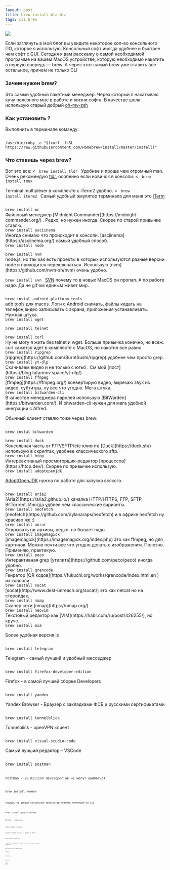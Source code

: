 ```yaml
---
layout: post
title: brew install bla-bla
tags: cli brew
---
```

![](https://raw.githubusercontent.com/tatarinovms/tatarinovms.github.io/master/images/posts/brew/logo.png)

Если заглянуть в мой блог вы увидите некоторое кол-во консольного ПО, которое я использую. Консольный софт иногда  удобнее и быстрее чем софт с GUI. Сегодня я вам расскажу о самой необходимой программе на вашем MacOS устройстве, которую необходимо накатить в первую очередь — brew. А через этот самый brew уже ставить все остальное, причем не только CLI 

### Зачем нужен brew?

Это самый удобный пакетный менеджер. Через который я накатываю кучу полезного мне в работе и жизни софта. В качестве шела использую старый добрый [oh-my-zsh](https://ohmyz.sh/)

### Как установить ?

Выполнить в терминале команду:

<code>
/usr/bin/ruby -e "$(curl -fsSL https://raw.githubusercontent.com/Homebrew/install/master/install)"
</code>

### Что  ставишь через brew?

Вот это все:
< 
<code>
brew install tldr
</code>
Удобнее и проще чем огромный man. Очень рекомендую [tldr](https://tldr.sh/), особенно если новичок в консоли. 
<
<code>
brew install tmux 
</code>

Terminal multiplexer в комплекте с iTerm2 удобно. 
<
<code>
brew install iterm2
</code>
Самый удобный эмулятор терминала для меня это [iTerm](https://iterm2.com)

<code>
brew install mc
</code>
Файловый менеджер [Midnight Commander](https://midnight-commander.org/) . Редко, но нужен иногда. Скорее по старой привычке ставлю. 

<code>
brew install asciinema 
</code>
Иногда снимаю что происходит в консоли. [asciinema](https://asciinema.org/) самый удобный способ.

<code>
brew install node 
</code>

<code>
brew install nvm 
</code> 
node.js, но так как есть проекты в которых используются разные версии node и приходится переключаться. Использую [nvm](https://github.com/nvm-sh/nvm) очень удобно.

<code>brew install svn
</code>
[SVN](https://en.wikipedia.org/wiki/Apache_Subversion) почему то в новых MacOS он пропал. А по работе надо. Да не git'ом единым живет мир. 

<code>
brew instal android-platform-tools
</code>
adb tools для macos. Логи с Android снимать, файлы кидать на телефон,видео записывать c экрана, приложения устанавливать. Нужная штука. 

<code>
brew install wget
</code>

<code>
brew install telnet 
</code>

<code>
brew install curl
</code>
Ну не могу я жить без telnet и wget. Больше привычка конечно, но всеж. curl кажется идет в комплекте с MacOS, но накатил все равно.

<code>
brew install ripgrep
</code>
[ripgrep](https://github.com/BurntSushi/ripgrep) удобнее чем просто grep.

<code>
brew install yt-dlp
</code>
Скачиваем видео и не только c ютьб . См мой [пост](https://blog.tatarinov.space/yt-dlp/)

<code>
brew install ffmpeg
</code>
[ffmpeg](https://ffmpeg.org/) конвертирую видео, вырезаю звук из видео, субтитры, ну все что угодно. Мега штука. 

<code>
brew install bitwarden-cli
</code>
В качестве менеджера паролей использую [BitWarden](https://bitwarden.com/). И bitwarden-cli нужен для мега удобной инеграции c Alfred.

Обычный клиент ставлю тоже через brew:

<code>
brew instal bitwarden
</code>

<code>
brew install duck
</code>
Консольная часть от FTP/SFTP/etc клиента [Duck](https://duck.sh/) использую в скриптах, удобнее классического sftp.

<code>
brew install htop
</code>
Интереактивный просмоторщик-редактор [процессов](https://htop.dev/). Скорее по привычке использую. 

<code>
brew install adoptopenjdk
</code>

[AdoptOpenJDK](https://github.com/AdoptOpenJDK/homebrew-openjdk) нужна по работе для запуска всякого. 

<code>
brew install aria2
</code>
[Aria2](https://aria2.github.io/) качалка HTTP/HTTPS, FTP, SFTP, BitTorrent. Иногда удбнее чем классические варианты. 

<code>
brew install neofetch
</code>
[neofetch](https://github.com/dylanaraps/neofetch) и в африке neofetch ну красиво же :)

<code>
brew install unrar
</code>
Открывать rar архивы, редко, но бывает надо.

<code>
brew install imagemagick
</code>
[imagemagick](https://imagemagick.org/index.php) это как ffmpeg, но для картинок. Можно почти все что угодно делать с изображеним. Полезно. Применяю, практикую. 

<code>
brew install peco
</code>
Интерактивная grep [утилита](https://github.com/peco/peco) иногда удобно. 

<code>
brew install qrencode
</code>
Генратор [QR кодов](https://fukuchi.org/works/qrencode/index.html.en ) из консоли 

<code>
brew install socat
</code>
[socat](http://www.dest-unreach.org/socat/) это как netcat но на стеройдах.

<code>
brew install nmap
</code>
Сканер сети [nmap](https://nmap.org/)

<code>
brew install neovim
</code>
Текстовый редактор как [VIM](https://habr.com/ru/post/426255/), но круче.

<code>
brew install exa
</code>

Более удобная версия ls

<code>
brew install telegram
</code>

Telegram - самый лучший и удобный месседжер

<code>
brew install firefox-developer-edition
</code>

Firefox - в самой лучшей сборке Developers

<code>
brew install yandex
</code>

Yandex Browser - Браузер с закладками ФСБ и русскими сертификатами

<code>
brew install tunnelblick
</code>

Tunnelblick - openVPN клиент

<code>
brew install visual-studio-code
</code>

Самый лучший редактор – VSCode

<code>
brew install postman
<code>

Postman - 20 million developer'ов не могут ошибаться

<code>
brew install newman
<code>

Старый, но добрый консольный запускатор Postman коллекций из CLI

<code>
brew install google-chrome
<code>

Chrome - классика

<code>
brew install vivaldi
<code>

Vivaldi на базе Chrome, от бывших из Opera

<code>
brew install onlyoffice
<code>

onlyoffice - офисный пакет который может хорошо открывать документы от MSOffice.

<code>
brew install microsoft-remote-desktop
<code>

RDP клиент

<code>
brew install deepl
<code>

Лучший переводчик

<code>
brew install keystore-explorer
<code>

Клиент для работе с keystore Java

<code>
brew install android-studio 
<code>

Android Studio нужно SDK и эмулятор

<code>
brew install --cask arc
<code>

Крутой браузер [Arc](https://arc.net/)

<code>
brew install --cask audacity
<code>

Простой как топор аудиоредактор [audacity](https://www.audacityteam.org/)

<code>
brew install --cask obsidian
<code>

Крутой заметочнико-библотека [Obsidian](https://obsidian.md/)

<code>
brew install --cask zoom
<code>

Стандарт нашего времени [zoom](https://www.zoom.us/)

<code>
brew install --cask vlc
<code>
VLC [плеер](https://www.videolan.org/vlc/)

<code>
brew install --cask devtoys
<code>

[DevToys](https://blog.tatarinov.space/devtools/) – удобные миниутилиты в одном месте

<code>
brew install termtosvg
<code>

[termtosvg](https://blog.tatarinov.space/recordshell/) – утилита написанная на питоне, чтобы записывать вашу сессию из терминала в svg анимацию.

<code>
brew install scrcpy
<code>

[Scrcpy](https://blog.tatarinov.space/Scrcpy/) - Управление вашим Android устройством с ПК

<code>
brew tap jkfran/killport
brew install killport
<code>

[killport](https://blog.tatarinov.space/killbyport/) - убиваем процесс по сетевому порту

<code>
brew install --cask whisky
<code>

[Запускаем](https://blog.tatarinov.space/Whisky/) Windows игры на Mac с чипом Apple Sillicon М

<code>
brew install --cask dbeaver-community
<code>

Универсальная утилита для работы с базами данных [dbeaver](https://dbeaver.io/)

<code>
brew tap majd/repo
brew install ipatool
<code>

[CLI программа](https://github.com/majd/ipatool), который позволяет вам искать приложения для iOS в App Store и загружать ipa-файлы. 

<code>
brew install --cask mockoon
<code>

Создание mock APIs 

<code>
brew install --cask utm
<code>

Виртуальная машина использующая QEMU
